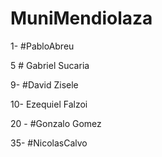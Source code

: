 # MuniMendiolaza

1- #PabloAbreu



5 # Gabriel Sucaria


9- #David Zisele


10- Ezequiel Falzoi






20 - #Gonzalo Gomez 























35- #NicolasCalvo




